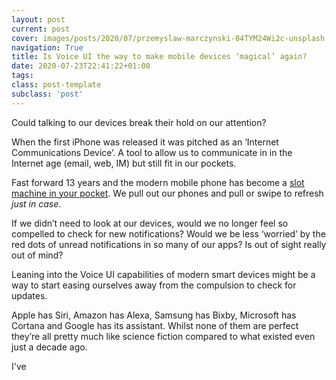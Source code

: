 ```yaml
---
layout: post
current: post
cover: images/posts/2020/07/przemyslaw-marczynski-04TYM24Wi2c-unsplash.jpg
navigation: True
title: Is Voice UI the way to make mobile devices ‘magical’ again?
date: 2020-07-23T22:41:22+01:00
tags: 
class: post-template
subclass: 'post'
---
```

Could talking to our devices break their hold on our attention?

When the first iPhone was released it was pitched as an ‘Internet Communications Device’. A tool to allow us to communicate in in the Internet age (email, web, IM) but still fit in our pockets. 

Fast forward 13 years and the modern mobile phone has become a [slot machine in your pocket](https://medium.com/thrive-global/how-technology-hijacks-peoples-minds-from-a-magician-and-google-s-design-ethicist-56d62ef5edf3). We pull out our phones and pull or swipe to refresh _just in case_. 

If we didn’t need to look at our devices, would we no longer feel so compelled to check for new notifications? Would we be less ‘worried’ by the red dots of unread notifications in so many of our apps? Is out of sight really out of mind?

Leaning into the Voice UI capabilities of modern smart devices might be a way to start easing ourselves away from the compulsion to check for updates.

Apple has Siri, Amazon has Alexa, Samsung has Bixby, Microsoft has Cortana and Google has its assistant. Whilst none of them are perfect they’re all pretty much like science fiction compared to what existed even just a decade ago.

I've 
